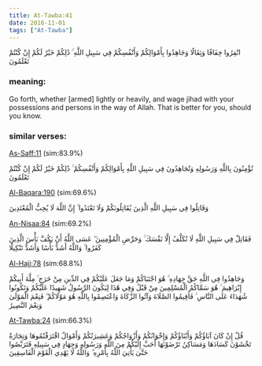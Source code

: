 ```yaml
---
title: At-Tawba:41
date: 2016-11-01
tags: ["At-Tawba"]
---
```

انْفِرُوا خِفَافًا وَثِقَالًا وَجَاهِدُوا بِأَمْوَالِكُمْ وَأَنْفُسِكُمْ فِي سَبِيلِ اللَّهِ ۚ ذَٰلِكُمْ خَيْرٌ لَكُمْ إِنْ كُنْتُمْ تَعْلَمُونَ
### meaning: 
Go forth, whether [armed] lightly or heavily, and wage jihad with your possessions and persons in the way of Allah. That is better for you, should you know.
### similar verses: 

[As-Saff:11](/61/11) (sim:83.9%)

تُؤْمِنُونَ بِاللَّهِ وَرَسُولِهِ وَتُجَاهِدُونَ فِي سَبِيلِ اللَّهِ بِأَمْوَالِكُمْ وَأَنْفُسِكُمْ ۚ ذَٰلِكُمْ خَيْرٌ لَكُمْ إِنْ كُنْتُمْ تَعْلَمُونَ

[Al-Baqara:190](/2/190) (sim:69.6%)

وَقَاتِلُوا فِي سَبِيلِ اللَّهِ الَّذِينَ يُقَاتِلُونَكُمْ وَلَا تَعْتَدُوا ۚ إِنَّ اللَّهَ لَا يُحِبُّ الْمُعْتَدِينَ

[An-Nisaa:84](/4/84) (sim:69.2%)

فَقَاتِلْ فِي سَبِيلِ اللَّهِ لَا تُكَلَّفُ إِلَّا نَفْسَكَ ۚ وَحَرِّضِ الْمُؤْمِنِينَ ۖ عَسَى اللَّهُ أَنْ يَكُفَّ بَأْسَ الَّذِينَ كَفَرُوا ۚ وَاللَّهُ أَشَدُّ بَأْسًا وَأَشَدُّ تَنْكِيلًا

[Al-Hajj:78](/22/78) (sim:68.8%)

وَجَاهِدُوا فِي اللَّهِ حَقَّ جِهَادِهِ ۚ هُوَ اجْتَبَاكُمْ وَمَا جَعَلَ عَلَيْكُمْ فِي الدِّينِ مِنْ حَرَجٍ ۚ مِلَّةَ أَبِيكُمْ إِبْرَاهِيمَ ۚ هُوَ سَمَّاكُمُ الْمُسْلِمِينَ مِنْ قَبْلُ وَفِي هَٰذَا لِيَكُونَ الرَّسُولُ شَهِيدًا عَلَيْكُمْ وَتَكُونُوا شُهَدَاءَ عَلَى النَّاسِ ۚ فَأَقِيمُوا الصَّلَاةَ وَآتُوا الزَّكَاةَ وَاعْتَصِمُوا بِاللَّهِ هُوَ مَوْلَاكُمْ ۖ فَنِعْمَ الْمَوْلَىٰ وَنِعْمَ النَّصِيرُ

[At-Tawba:24](/9/24) (sim:66.3%)

قُلْ إِنْ كَانَ آبَاؤُكُمْ وَأَبْنَاؤُكُمْ وَإِخْوَانُكُمْ وَأَزْوَاجُكُمْ وَعَشِيرَتُكُمْ وَأَمْوَالٌ اقْتَرَفْتُمُوهَا وَتِجَارَةٌ تَخْشَوْنَ كَسَادَهَا وَمَسَاكِنُ تَرْضَوْنَهَا أَحَبَّ إِلَيْكُمْ مِنَ اللَّهِ وَرَسُولِهِ وَجِهَادٍ فِي سَبِيلِهِ فَتَرَبَّصُوا حَتَّىٰ يَأْتِيَ اللَّهُ بِأَمْرِهِ ۗ وَاللَّهُ لَا يَهْدِي الْقَوْمَ الْفَاسِقِينَ
